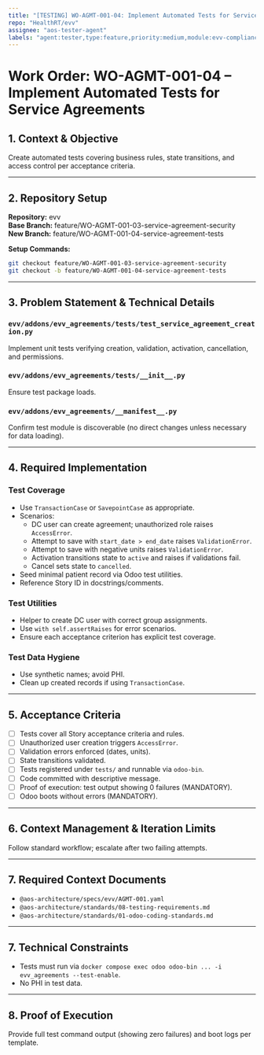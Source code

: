 ```yaml
---
title: "[TESTING] WO-AGMT-001-04: Implement Automated Tests for Service Agreements"
repo: "HealthRT/evv"
assignee: "aos-tester-agent"
labels: "agent:tester,type:feature,priority:medium,module:evv-compliance"
---
```

# Work Order: WO-AGMT-001-04 – Implement Automated Tests for Service Agreements

## 1. Context & Objective

Create automated tests covering business rules, state transitions, and access control per acceptance criteria.

---

## 2. Repository Setup

**Repository:** evv  
**Base Branch:** feature/WO-AGMT-001-03-service-agreement-security  
**New Branch:** feature/WO-AGMT-001-04-service-agreement-tests

**Setup Commands:**
```bash
git checkout feature/WO-AGMT-001-03-service-agreement-security
git checkout -b feature/WO-AGMT-001-04-service-agreement-tests
```

---

## 3. Problem Statement & Technical Details

### `evv/addons/evv_agreements/tests/test_service_agreement_creation.py`
Implement unit tests verifying creation, validation, activation, cancellation, and permissions.

### `evv/addons/evv_agreements/tests/__init__.py`
Ensure test package loads.

### `evv/addons/evv_agreements/__manifest__.py`
Confirm test module is discoverable (no direct changes unless necessary for data loading).

---

## 4. Required Implementation

### Test Coverage
- Use `TransactionCase` or `SavepointCase` as appropriate.
- Scenarios:
  - DC user can create agreement; unauthorized role raises `AccessError`.
  - Attempt to save with `start_date > end_date` raises `ValidationError`.
  - Attempt to save with negative units raises `ValidationError`.
  - Activation transitions state to `active` and raises if validations fail.
  - Cancel sets state to `cancelled`.
- Seed minimal patient record via Odoo test utilities.
- Reference Story ID in docstrings/comments.

### Test Utilities
- Helper to create DC user with correct group assignments.
- Use `with self.assertRaises` for error scenarios.
- Ensure each acceptance criterion has explicit test coverage.

### Test Data Hygiene
- Use synthetic names; avoid PHI.
- Clean up created records if using `TransactionCase`.

---

## 5. Acceptance Criteria

- [ ] Tests cover all Story acceptance criteria and rules.
- [ ] Unauthorized user creation triggers `AccessError`.
- [ ] Validation errors enforced (dates, units).
- [ ] State transitions validated.
- [ ] Tests registered under `tests/` and runnable via `odoo-bin`.
- [ ] Code committed with descriptive message.
- [ ] Proof of execution: test output showing 0 failures (MANDATORY).
- [ ] Odoo boots without errors (MANDATORY).

---

## 6. Context Management & Iteration Limits

Follow standard workflow; escalate after two failing attempts.

---

## 7. Required Context Documents

- `@aos-architecture/specs/evv/AGMT-001.yaml`
- `@aos-architecture/standards/08-testing-requirements.md`
- `@aos-architecture/standards/01-odoo-coding-standards.md`

---

## 7. Technical Constraints

- Tests must run via `docker compose exec odoo odoo-bin ... -i evv_agreements --test-enable`.
- No PHI in test data.

---

## 8. Proof of Execution

Provide full test command output (showing zero failures) and boot logs per template.


